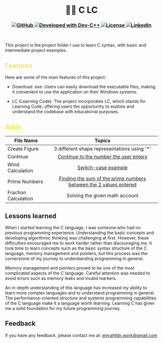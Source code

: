 <h1 align="center">
<br>
👨‍💻 C LC
</h1>

<h3 align="center">
  <a class="header-badge" target="_blank" href="https://github.com/EmrahFidan">
    <img alt="GitHub" src="https://img.shields.io/badge/GitHub-white.svg?logo=github&style=social"/>
  </a>
  
<a href="https://www.bloodshed.net/devcpp.html" target="_blank">
  <img alt="Developed with Dev-C++" src="https://img.shields.io/badge/Developed%20with-Dev--C%2B%2B-darkred"/>
</a>
  <a class="header-badge" target="_blank" href="https://github.com/EmrahFidan/examples_C/blob/main/LICENSE">
    <img alt="License" src="https://img.shields.io/github/license/PritamSarbajna/tourism-website?color=darkgreen"/>
  </a>
  <a class="header-badge" target="_blank" href="https://www.linkedin.com/in/emrah-fidann/" >
    <img alt="LinkedIn" src="https://img.shields.io/badge/LinkedIn-blue.svg?logo=linkedin&style=social"/>
  </a>
</h3>
<br>


This project is the project folder I use to learn C syntax, with basic and intermediate project examples.


<h2 style="color: #fee440;"> Features </h2>

Here are some of the main features of this project:
  
- Download .exe: Users can easily download the executable files, making it convenient to use the application on their Windows systems.

- LC (Learning Code): The project incorporates LC, which stands for Learning Code, offering users the opportunity to explore and understand the codebase with educational purposes.
  

<h2 style="color: #fee440;"> Adds </h1>

| File Name | Topics                                                                        |
| ----- | :-------------------------------------------------------------------------------------------------------------------------------------------------: |
| Create Figure    | 3 different shape representations using '*'                   |
| Continue    | [Continue to the number the user enters](https://drive.google.com/file/d/1djk30d7MkoBeFdmQ1h7ng0P1dACiotHe/view?usp=sharing)                                  |
| Wind Calculation    |                     [Switch-case example](https://drive.google.com/file/d/13uFC_6mlbs2na5gtac034trMOjhvK5P_/view?usp=sharing)                             |
| Prime Numbers   |                                            [Finding the sum of the prime numbers between the 2 values entered](https://drive.google.com/file/d/1deyYCjlbyu11AkkuIWUzvurHIO2pVEJ6/view?usp=sharing)                                             |
| Fraction Calculation    | Solving the given math account|



<h2 style="colour: #fee440;"> Lessons learned </h1>

When I started learning the C language, I was someone who had no previous programming experience. Understanding the basic concepts and developing algorithmic thinking was challenging at first. However, these difficulties encouraged me to work harder rather than discouraging me. It took time to learn concepts such as the basic syntax structure of the C language, memory management and pointers, but this process was the cornerstone of my journey to understanding programming in general.

Memory management and pointers proved to be one of the most complicated aspects of the C language. Careful attention was needed to avoid errors such as memory leaks and invalid markers. 

An in-depth understanding of this language has increased my ability to learn more complex languages and to understand programming in general. The performance-oriented structure and systems programming capabilities of the C language make it a language worth learning. Learning C has given me a solid foundation for my future programming journey.




<h2 style="colour: #fee440;"> Feedback </h1>

If you have any feedback, please contact me at: emrahfdn.work@gmail.com



  
